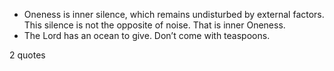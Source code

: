  - Oneness is inner silence, which remains undisturbed by external factors. This silence is not the opposite of noise. That is inner Oneness.
 - The Lord has an ocean to give. Don’t come with teaspoons.

2 quotes